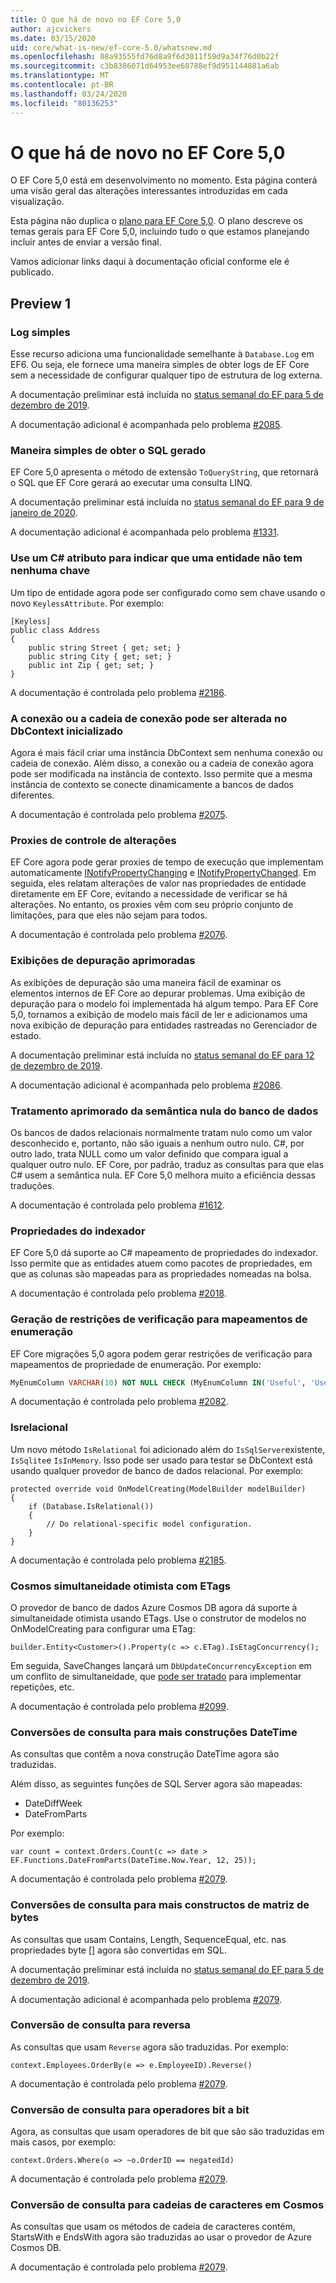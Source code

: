 ```yaml
---
title: O que há de novo no EF Core 5,0
author: ajcvickers
ms.date: 03/15/2020
uid: core/what-is-new/ef-core-5.0/whatsnew.md
ms.openlocfilehash: 08a93555fd76d8a9f6d3011f59d9a34f76d0b22f
ms.sourcegitcommit: c3b8386071d64953ee68788ef9d951144881a6ab
ms.translationtype: MT
ms.contentlocale: pt-BR
ms.lasthandoff: 03/24/2020
ms.locfileid: "80136253"
---
```

# <a name="whats-new-in-ef-core-50"></a>O que há de novo no EF Core 5,0

O EF Core 5,0 está em desenvolvimento no momento.
Esta página conterá uma visão geral das alterações interessantes introduzidas em cada visualização.

Esta página não duplica o [plano para EF Core 5,0](plan.md).
O plano descreve os temas gerais para EF Core 5,0, incluindo tudo o que estamos planejando incluir antes de enviar a versão final.

Vamos adicionar links daqui à documentação oficial conforme ele é publicado.

## <a name="preview-1"></a>Preview 1

### <a name="simple-logging"></a>Log simples

Esse recurso adiciona uma funcionalidade semelhante à `Database.Log` em EF6.
Ou seja, ele fornece uma maneira simples de obter logs de EF Core sem a necessidade de configurar qualquer tipo de estrutura de log externa.

A documentação preliminar está incluída no [status semanal do EF para 5 de dezembro de 2019](https://github.com/dotnet/efcore/issues/15403#issuecomment-562332863).

A documentação adicional é acompanhada pelo problema [#2085](https://github.com/dotnet/EntityFramework.Docs/issues/2085).

### <a name="simple-way-to-get-generated-sql"></a>Maneira simples de obter o SQL gerado

EF Core 5,0 apresenta o método de extensão `ToQueryString`, que retornará o SQL que EF Core gerará ao executar uma consulta LINQ.

A documentação preliminar está incluída no [status semanal do EF para 9 de janeiro de 2020](https://github.com/dotnet/efcore/issues/19549#issuecomment-572823246).

A documentação adicional é acompanhada pelo problema [#1331](https://github.com/dotnet/EntityFramework.Docs/issues/1331).

### <a name="use-a-c-attribute-to-indicate-that-an-entity-has-no-key"></a>Use um C# atributo para indicar que uma entidade não tem nenhuma chave

Um tipo de entidade agora pode ser configurado como sem chave usando o novo `KeylessAttribute`.
Por exemplo:

```CSharp
[Keyless]
public class Address
{
    public string Street { get; set; }
    public string City { get; set; }
    public int Zip { get; set; }
}
```

A documentação é controlada pelo problema [#2186](https://github.com/dotnet/EntityFramework.Docs/issues/2186).

### <a name="connection-or-connection-string-can-be-changed-on-initialized-dbcontext"></a>A conexão ou a cadeia de conexão pode ser alterada no DbContext inicializado

Agora é mais fácil criar uma instância DbContext sem nenhuma conexão ou cadeia de conexão.
Além disso, a conexão ou a cadeia de conexão agora pode ser modificada na instância de contexto.
Isso permite que a mesma instância de contexto se conecte dinamicamente a bancos de dados diferentes.

A documentação é controlada pelo problema [#2075](https://github.com/dotnet/EntityFramework.Docs/issues/2075).

### <a name="change-tracking-proxies"></a>Proxies de controle de alterações

EF Core agora pode gerar proxies de tempo de execução que implementam automaticamente [INotifyPropertyChanging](https://docs.microsoft.com/dotnet/api/system.componentmodel.inotifypropertychanging?view=netcore-3.1) e [INotifyPropertyChanged](https://docs.microsoft.com/dotnet/api/system.componentmodel.inotifypropertychanged?view=netcore-3.1).
Em seguida, eles relatam alterações de valor nas propriedades de entidade diretamente em EF Core, evitando a necessidade de verificar se há alterações.
No entanto, os proxies vêm com seu próprio conjunto de limitações, para que eles não sejam para todos.

A documentação é controlada pelo problema [#2076](https://github.com/dotnet/EntityFramework.Docs/issues/2076).

### <a name="enhanced-debug-views"></a>Exibições de depuração aprimoradas

As exibições de depuração são uma maneira fácil de examinar os elementos internos de EF Core ao depurar problemas.
Uma exibição de depuração para o modelo foi implementada há algum tempo.
Para EF Core 5,0, tornamos a exibição de modelo mais fácil de ler e adicionamos uma nova exibição de depuração para entidades rastreadas no Gerenciador de estado.

A documentação preliminar está incluída no [status semanal do EF para 12 de dezembro de 2019](https://github.com/dotnet/efcore/issues/15403#issuecomment-565196206).

A documentação adicional é acompanhada pelo problema [#2086](https://github.com/dotnet/EntityFramework.Docs/issues/2086).

### <a name="improved-handling-of-database-null-semantics"></a>Tratamento aprimorado da semântica nula do banco de dados

Os bancos de dados relacionais normalmente tratam nulo como um valor desconhecido e, portanto, não são iguais a nenhum outro nulo.
C#, por outro lado, trata NULL como um valor definido que compara igual a qualquer outro nulo.
EF Core, por padrão, traduz as consultas para que elas C# usem a semântica nula.
EF Core 5,0 melhora muito a eficiência dessas traduções.

A documentação é controlada pelo problema [#1612](https://github.com/dotnet/EntityFramework.Docs/issues/1612).

### <a name="indexer-properties"></a>Propriedades do indexador

EF Core 5,0 dá suporte ao C# mapeamento de propriedades do indexador.
Isso permite que as entidades atuem como pacotes de propriedades, em que as colunas são mapeadas para as propriedades nomeadas na bolsa.

A documentação é controlada pelo problema [#2018](https://github.com/dotnet/EntityFramework.Docs/issues/2018).

### <a name="generation-of-check-constraints-for-enum-mappings"></a>Geração de restrições de verificação para mapeamentos de enumeração

EF Core migrações 5,0 agora podem gerar restrições de verificação para mapeamentos de propriedade de enumeração.
Por exemplo:

```SQL
MyEnumColumn VARCHAR(10) NOT NULL CHECK (MyEnumColumn IN('Useful', 'Useless', 'Unknown'))
```

A documentação é controlada pelo problema [#2082](https://github.com/dotnet/EntityFramework.Docs/issues/2082).

### <a name="isrelational"></a>Isrelacional

Um novo método `IsRelational` foi adicionado além do `IsSqlServer`existente, `IsSqlite`e `IsInMemory`.
Isso pode ser usado para testar se DbContext está usando qualquer provedor de banco de dados relacional.
Por exemplo:

```CSharp
protected override void OnModelCreating(ModelBuilder modelBuilder)
{
    if (Database.IsRelational())
    {
        // Do relational-specific model configuration.
    }
}
```

A documentação é controlada pelo problema [#2185](https://github.com/dotnet/EntityFramework.Docs/issues/2185).

### <a name="cosmos-optimistic-concurrency-with-etags"></a>Cosmos simultaneidade otimista com ETags

O provedor de banco de dados Azure Cosmos DB agora dá suporte à simultaneidade otimista usando ETags.
Use o construtor de modelos no OnModelCreating para configurar uma ETag:

```CSharp
builder.Entity<Customer>().Property(c => c.ETag).IsEtagConcurrency();
```

Em seguida, SaveChanges lançará um `DbUpdateConcurrencyException` em um conflito de simultaneidade, que [pode ser tratado](https://docs.microsoft.com/ef/core/saving/concurrency) para implementar repetições, etc.


A documentação é controlada pelo problema [#2099](https://github.com/dotnet/EntityFramework.Docs/issues/2099).

### <a name="query-translations-for-more-datetime-constructs"></a>Conversões de consulta para mais construções DateTime

As consultas que contêm a nova construção DateTime agora são traduzidas.

Além disso, as seguintes funções de SQL Server agora são mapeadas:
* DateDiffWeek
* DateFromParts

Por exemplo:

```CSharp
var count = context.Orders.Count(c => date > EF.Functions.DateFromParts(DateTime.Now.Year, 12, 25));

```

A documentação é controlada pelo problema [#2079](https://github.com/dotnet/EntityFramework.Docs/issues/2079).

### <a name="query-translations-for-more-byte-array-constructs"></a>Conversões de consulta para mais constructos de matriz de bytes

As consultas que usam Contains, Length, SequenceEqual, etc. nas propriedades byte [] agora são convertidas em SQL.

A documentação preliminar está incluída no [status semanal do EF para 5 de dezembro de 2019](https://github.com/dotnet/efcore/issues/15403#issuecomment-562332863).

A documentação adicional é acompanhada pelo problema [#2079](https://github.com/dotnet/EntityFramework.Docs/issues/2079).

### <a name="query-translation-for-reverse"></a>Conversão de consulta para reversa

As consultas que usam `Reverse` agora são traduzidas.
Por exemplo:

```CSharp
context.Employees.OrderBy(e => e.EmployeeID).Reverse()
```

A documentação é controlada pelo problema [#2079](https://github.com/dotnet/EntityFramework.Docs/issues/2079).

### <a name="query-translation-for-bitwise-operators"></a>Conversão de consulta para operadores bit a bit

Agora, as consultas que usam operadores de bit que são são traduzidas em mais casos, por exemplo:

```CSharp
context.Orders.Where(o => ~o.OrderID == negatedId)
```

A documentação é controlada pelo problema [#2079](https://github.com/dotnet/EntityFramework.Docs/issues/2079).

### <a name="query-translation-for-strings-on-cosmos"></a>Conversão de consulta para cadeias de caracteres em Cosmos

As consultas que usam os métodos de cadeia de caracteres contém, StartsWith e EndsWith agora são traduzidas ao usar o provedor de Azure Cosmos DB.

A documentação é controlada pelo problema [#2079](https://github.com/dotnet/EntityFramework.Docs/issues/2079).
